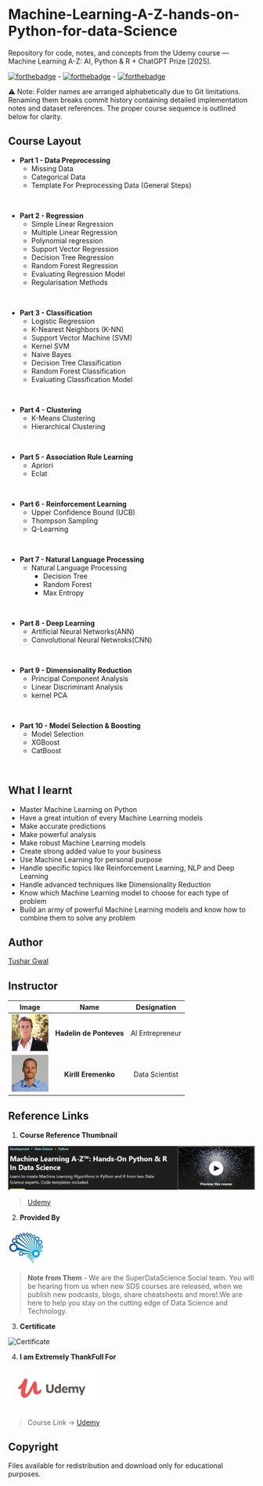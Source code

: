 # Machine-Learning-A-Z-hands-on-Python-for-data-Science
 Repository for code, notes, and concepts from the Udemy course — Machine Learning A-Z: AI, Python & R + ChatGPT Prize [2025].

[![forthebadge](https://forthebadge.com/images/badges/made-with-python.svg)](https://forthebadge.com) - [![forthebadge](https://forthebadge.com/images/badges/built-with-love.svg)](https://forthebadge.com) - [![forthebadge](https://forthebadge.com/images/badges/built-by-developers.svg)](https://forthebadge.com)

⚠️ Note: Folder names are arranged alphabetically due to Git limitations. Renaming them breaks commit history containing detailed implementation notes and dataset references. The proper course sequence is outlined below for clarity. 
 
 ## Course Layout
 * **Part 1 - Data Preprocessing**
    * Missing Data
    * Categorical Data
    * Template For Preprocessing Data (General Steps)
<br/>

 * **Part 2 - Regression**
    * Simple Linear Regression
    * Multiple Linear Regression
    * Polynomial regression
    * Support Vector Regression
    * Decision Tree Regression
    * Random Forest Regression
    * Evaluating Regression Model
    * Regularisation Methods

<br/>

 * **Part 3 - Classification**
    * Logistic Regression
    * K-Nearest Neighbors (K-NN)
    * Support Vector Machine (SVM)
    * Kernel SVM
    * Naive Bayes
    * Decision Tree Classification
    * Random Forest Classification
    * Evaluating Classification Model
<br/>

 * **Part 4 - Clustering**
    * K-Means Clustering
    * Hierarchical Clustering 
 <br/>

 * **Part 5 - Association Rule Learning**
    * Apriori
    * Eclat
<br/>

 * **Part 6 - Reinforcement Learning**
    * Upper Confidence Bound (UCB)
    * Thompson Sampling
    * Q-Learning
<br/>

 * **Part 7 - Natural Language Processing**
    * Natural Language Processing
        * Decision Tree
        * Random Forest
        * Max Entropy

<br/>

 * **Part 8 - Deep Learning**
    * Artificial Neural Networks(ANN)
    * Convolutional Neural Netwroks(CNN)
<br/>

 * **Part 9 - Dimensionality Reduction**
    * Principal Component Analysis
    * Linear Discriminant Analysis
    * kernel PCA
<br/>

 * **Part 10 - Model Selection & Boosting**
    * Model Selection
    * XGBoost
    * CatBoost
<br/>


## What I learnt 
* Master Machine Learning on Python
* Have a great intuition of every Machine Learning models
* Make accurate predictions
* Make powerful analysis
* Make robust Machine Learning models
* Create strong added value to your business
* Use Machine Learning for personal purpose
* Handle specific topics like Reinforcement Learning, NLP and Deep Learning
* Handle advanced techniques like Dimensionality Reduction
* Know which Machine Learning model to choose for each type of problem
* Build an army of powerful Machine Learning models and know how to combine them to solve any problem


## Author

[Tushar Gwal](https://github.com/TusharGwal)

## Instructor

| **Image**        | **Name**           | **Designation**  |
| :-------------: |:-------------:|:-----:|
![Hadelin de Ponteves](https://github.com/Ashleshk/Machine-Learning-A-Z-hands-on-Python-And-R-in-data-Science/blob/master/resource/ponteves.jpg)|**Hadelin de Ponteves**|AI Entrepreneur|
|![Kirill Eremenko](https://github.com/Ashleshk/Machine-Learning-A-Z-hands-on-Python-And-R-in-data-Science/blob/master/resource/kiril.jpg)| **Kirill Eremenko** | Data Scientist |



## Reference Links
1. **Course Reference Thumbnail**

![Course Description](https://github.com/Ashleshk/Machine-Learning-A-Z-hands-on-Python-And-R-in-data-Science/blob/master/resource/Description.PNG)

 > [Udemy](https://www.udemy.com/course/machinelearning/)

2. **Provided By**

![Super Data Science Team](https://github.com/Ashleshk/Machine-Learning-A-Z-hands-on-Python-And-R-in-data-Science/blob/master/resource/27129696_acc1.jpg)

> **Note from Them** - We are the SuperDataScience Social team. You will be hearing from us when new SDS courses are released, when we publish new podcasts, blogs, share cheatsheets and more!.We are here to help you stay on the cutting edge of Data Science and Technology.

3. **Certificate**

![Certificate](https://www.udemy.com/certificate/UC-04523e4f-03e6-4a63-94c6-21d5c150dd7f/)

 4. **I am Extremely ThankFull For**

 ![Udemy](https://github.com/Ashleshk/Machine-Learning-A-Z-hands-on-Python-And-R-in-data-Science/blob/master/resource/Udemy.PNG)

 > Course Link -> [Udemy](https://www.udemy.com/course/machinelearning/)

## Copyright
  
Files available for redistribution and download only for educational purposes.
